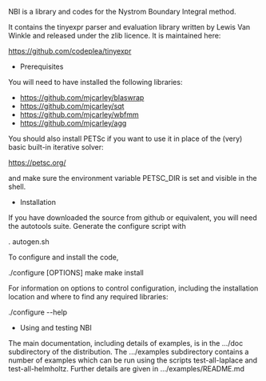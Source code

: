 NBI is a library and codes for the Nystrom Boundary Integral method.

It contains the tinyexpr parser and evaluation library written by
Lewis Van Winkle and released under the zlib licence. It is maintained
here:

https://github.com/codeplea/tinyexpr

* Prerequisites

You will need to have installed the following libraries:

- https://github.com/mjcarley/blaswrap
- https://github.com/mjcarley/sqt
- https://github.com/mjcarley/wbfmm
- https://github.com/mjcarley/agg

You should also install PETSc if you want to use it in place of the
(very) basic built-in iterative solver:

https://petsc.org/

and make sure the environment variable PETSC_DIR is set and visible in
the shell.

* Installation

If you have downloaded the source from github or equivalent, you will
need the autotools suite. Generate the configure script with

. autogen.sh

To configure and install the code,

  ./configure [OPTIONS]
  make
  make install

For information on options to control configuration, including the
installation location and where to find any required libraries:

  ./configure --help

* Using and testing NBI

The main documentation, including details of examples, is in the
.../doc subdirectory of the distribution. The .../examples
subdirectory contains a number of examples which can be run using the
scripts test-all-laplace and test-all-helmholtz. Further details are
given in .../examples/README.md
